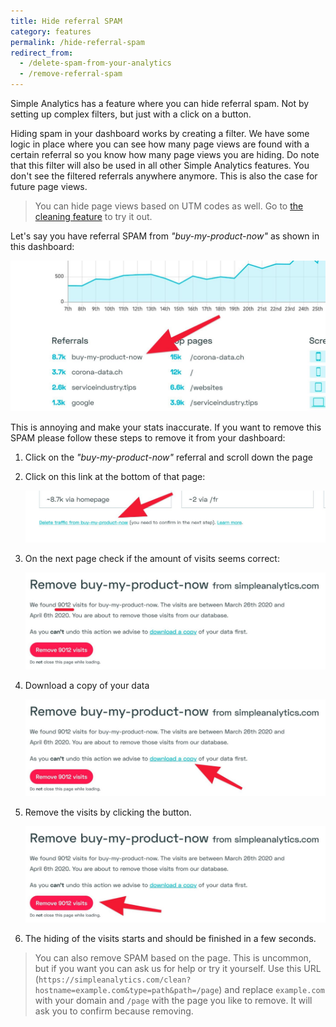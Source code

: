 ```yaml
---
title: Hide referral SPAM
category: features
permalink: /hide-referral-spam
redirect_from:
  - /delete-spam-from-your-analytics
  - /remove-referral-spam
---
```


Simple Analytics has a feature where you can hide referral spam. Not by setting up complex filters, but just with a click on a button.

Hiding spam in your dashboard works by creating a filter. We have some logic in place where you can see how many page views are found with a certain referral so you know how many page views you are hiding. Do note that this filter will also be used in all other Simple Analytics features. You don't see the filtered referrals anywhere anymore. This is also the case for future page views.

> You can hide page views based on UTM codes as well. Go to [the cleaning feature](https://simpleanalytics.com/select-website/clean) to try it out.

Let's say you have referral SPAM from _"buy-my-product-now"_ as shown in this dashboard:

<img class="border" src="/images/spam-overview.jpg" alt="Overview of a SPAM referral">

This is annoying and make your stats inaccurate. If you want to remove this SPAM please follow these steps to remove it from your dashboard:

1. Click on the _"buy-my-product-now"_ referral and scroll down the page

1. Click on this link at the bottom of that page:

   <img class="border" src="/images/spam-click-on-link.jpg" alt="Click on this link to go to SPAM referral screen">

1. On the next page check if the amount of visits seems correct:

   <img class="border" src="/images/spam-verify.jpg" alt="Verify amount of visits">

1. Download a copy of your data

   <img class="border" src="/images/spam-download-a-copy.jpg" alt="Download a copy of your data first">

1. Remove the visits by clicking the button.

   <img class="border" src="/images/spam-confirm.jpg" alt="Confirm the removal of SPAM referrals">

1. The hiding of the visits starts and should be finished in a few seconds.

> You can also remove SPAM based on the page. This is uncommon, but if you want you can ask us for help or try it yourself. Use this URL (`https://simpleanalytics.com/clean?hostname=example.com&type=path&path=/page`) and replace `example.com` with your domain and `/page` with the page you like to remove. It will ask you to confirm because removing.
